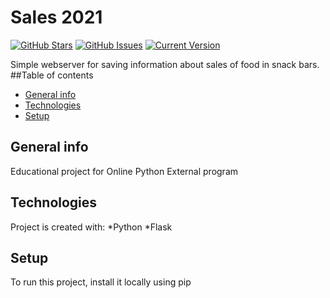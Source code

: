 # Sales 2021

[![GitHub Stars](https://img.shields.io/github/stars/m7vv/sales2021.svg)](https://github.com/m7vv/sales2021/stargazers) [![GitHub Issues](https://img.shields.io/github/issues/m7vv/sales2021.svg)](https://github.com/m7vv/sales2021/issues) [![Current Version](https://img.shields.io/badge/version-0.0.1-green.svg)](https://github.com/m7vv/sales2021)

Simple webserver for saving information about sales of food in snack bars.
##Table of contents
* [General info](#general-info)
* [Technologies](#technologies)
* [Setup](#setup)

## General info
Educational project for Online Python External program

## Technologies
Project is created with:
*Python
*Flask

## Setup
To run this project, install it locally using pip